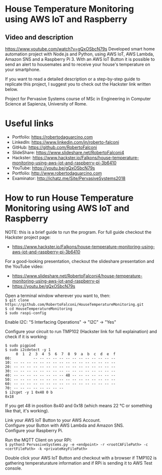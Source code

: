 # House Temperature Monitoring using AWS IoT and Raspberry
## Video and description
https://www.youtube.com/watch?v=gQxOSbcN79s
Developed smart home automation project with Node.js and Python, using AWS IoT, AWS Lambda, Amazon SNS and a Raspberry Pi 3. With an AWS IoT Button it is possible to send an alert to housemates and to receive your house's temperature on your smartphone.

If you want to read a detailed description or a step-by-step guide to replicate this project, I suggest you to check out the Hackster link written below.

Project for Pervasive Systems course of MSc in Engineering in Computer Science at Sapienza, University of Rome.  

# Useful links
- Portfolio: https://robertodaguarcino.com  
- LinkedIn: https://www.linkedin.com/in/roberto-falconi  
- GitHub: https://github.com/RobertoFalconi  
- SlideShare: https://www.slideshare.net/RobertoFalconi4  
- Hackster: https://www.hackster.io/Falkons/house-temperature-monitoring-using-aws-iot-and-raspberry-pi-3b6410  
- YouTube: https://youtu.be/gQxOSbcN79s  
- Portfolio: http://www.robertodaguarcino.com  
- Examinator: http://ichatz.me/Site/PervasiveSystems2018  
 
# How to run House Temperature Monitoring using AWS IoT and Raspberry  

NOTE: this is a brief guide to run the program. For full guide checkout the Hackster project page:  
- https://www.hackster.io/Falkons/house-temperature-monitoring-using-aws-iot-and-raspberry-pi-3b6410  

For a good-looking presentation, checkout the slideshare presentation and the YouTube video:
- https://www.slideshare.net/RobertoFalconi4/house-temperature-monitoring-using-aws-iot-and-raspberry-pi  
- https://youtu.be/gQxOSbcN79s  

Open a terminal window wherever you want to, then:  
`$ git clone https://github.com/RobertoFalconi/HouseTemperatureMonitoring.git`  
`$ cd HouseTemperatureMonitoring`  
`$ sudo raspi-config`  

Enable I2C: "5 Interfacing Operations" -> "I2C" -> "Yes"  

Configure your circuit to run TMP102 (Hackster link for full explaination) and check if it is working:  

`$ sudo pigpiod`  
`$ sudo i2cdetect -y 1`  
`     0  1  2  3  4  5  6  7  8  9  a  b  c  d  e  f`  
`00:          -- -- -- -- -- -- -- -- -- -- -- -- --`  
`10: -- -- -- -- -- -- -- -- -- -- -- -- -- -- -- --`  
`20: -- -- -- -- -- -- -- -- -- -- -- -- -- -- -- --`  
`30: -- -- -- -- -- -- -- -- -- -- -- -- -- -- -- --`  
`40: -- -- -- -- -- -- -- -- 48 -- -- -- -- -- -- --`  
`50: -- -- -- -- -- -- -- -- -- -- -- -- -- -- -- --`  
`60: -- -- -- -- -- -- -- -- -- -- -- -- -- -- -- --`  
`70: -- -- -- -- -- -- -- --`  
`$ i2cget -y 1 0x48 0 b`  
`0x18`  

If you get 48 in position 8x40 and 0x18 (which means 22 °C or something like that, it's working).  

Link your AWS IoT Button to your AWS Account.  
Configure your Button with AWS Lambda and Amazon SNS.  
Configure your Raspberry Pi.  

Run the MQTT Client on your RPi:  
`$ python3 PervasiveSystems.py -e <endpoint> -r <rootCAFilePath> -c <certFilePath> -k <privateKeyFilePath>`  

Double click your AWS IoT Button and checkout with a browser if TMP102 is gathering temperaturature information and if RPi is sending it to AWS Test console.
